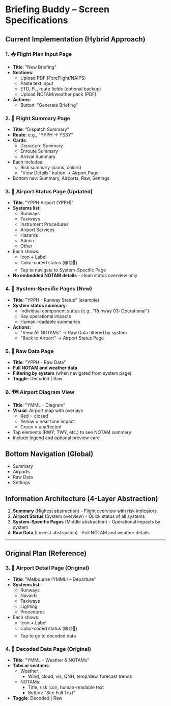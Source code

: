 # Briefing Buddy – Screen Specifications

## Current Implementation (Hybrid Approach)

### 1. 📥 Flight Plan Input Page
- **Title**: "New Briefing"
- **Sections**:
  - Upload PDF (ForeFlight/NAIPS)
  - Paste text input
  - ETD, FL, route fields (optional backup)
  - Upload NOTAM/weather pack (PDF)
- **Actions**:
  - Button: "Generate Briefing"

### 2. 🧭 Flight Summary Page
- **Title**: "Dispatch Summary"
- **Route**: e.g., "YPPH → YSSY"
- **Cards**:
  - Departure Summary
  - Enroute Summary
  - Arrival Summary
- Each includes:
  - Risk summary (icons, colors)
  - "View Details" button → Airport Page
- Bottom nav: Summary, Airports, Raw, Settings

### 3. 🛫 Airport Status Page (Updated)
- **Title**: "YPPH Airport (YPPH)"
- **Systems list**:
  - Runways
  - Taxiways
  - Instrument Procedures
  - Airport Services
  - Hazards
  - Admin
  - Other
- Each shows:
  - Icon + Label
  - Color-coded status (🟢🟡🔴)
  - Tap to navigate to System-Specific Page
- **No embedded NOTAM details** - clean status overview only

### 4. 🔧 System-Specific Pages (New)
- **Title**: "YPPH - Runway Status" (example)
- **System status summary**:
  - Individual component status (e.g., "Runway 03: Operational")
  - Key operational impacts
  - Human-readable summaries
- **Actions**:
  - "View All NOTAMs" → Raw Data filtered by system
  - "Back to Airport" → Airport Status Page

### 5. 📑 Raw Data Page
- **Title**: "YPPH - Raw Data"
- **Full NOTAM and weather data**
- **Filtering by system** (when navigated from system page)
- **Toggle**: Decoded | Raw

### 6. 🗺 Airport Diagram View
- **Title**: "YMML – Diagram"
- **Visual**: Airport map with overlays
  - Red = closed
  - Yellow = near time impact
  - Green = unaffected
- Tap elements (RWY, TWY, etc.) to see NOTAM summary
- Include legend and optional preview card

## Bottom Navigation (Global)
- Summary
- Airports
- Raw Data
- Settings

## Information Architecture (4-Layer Abstraction)
1. **Summary** (Highest abstraction) - Flight overview with risk indicators
2. **Airport Status** (System overview) - Quick status of all systems
3. **System-Specific Pages** (Middle abstraction) - Operational impacts by system
4. **Raw Data** (Lowest abstraction) - Full NOTAM and weather details

---

## Original Plan (Reference)

### 3. 🛫 Airport Detail Page (Original)
- **Title**: "Melbourne (YMML) – Departure"
- **Systems list**:
  - Runways
  - Navaids
  - Taxiways
  - Lighting
  - Procedures
- Each shows:
  - Icon + Label
  - Color-coded status (🟢🟡🔴)
  - Tap to go to decoded data

### 4. 📑 Decoded Data Page (Original)
- **Title**: "YMML – Weather & NOTAMs"
- **Tabs or sections**:
  - Weather:
    - Wind, cloud, vis, QNH, temp/dew, forecast trends
  - NOTAMs:
    - Title, risk icon, human-readable text
    - Button: "See Full Text"
- **Toggle**: Decoded | Raw

